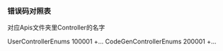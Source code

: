 ﻿### 错误码对照表

对应Apis文件夹里Controller的名字

UserControllerEnums         100001 +...
CodeGenControllerEnums      200001 +...
